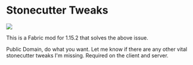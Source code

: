 # Stonecutter Tweaks

![](https://i.imgur.com/Eyqos8E.png)

This is a Fabric mod for 1.15.2 that solves the above issue.

Public Domain, do what you want. Let me know if there are any other vital stonecutter tweaks I'm missing. Required on the client and server.
